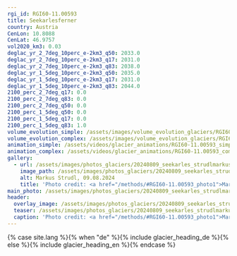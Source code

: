 ```yaml
---
rgi_id: RGI60-11.00593
title: Seekarlesferner
country: Austria
CenLon: 10.8088
CenLat: 46.9757
vol2020_km3: 0.03
deglac_yr_2_7deg_10perc_e-2km3_q50: 2033.0
deglac_yr_2_7deg_10perc_e-2km3_q17: 2031.0
deglac_yr_2_7deg_10perc_e-2km3_q83: 2038.0
deglac_yr_1_5deg_10perc_e-2km3_q50: 2035.0
deglac_yr_1_5deg_10perc_e-2km3_q17: 2031.0
deglac_yr_1_5deg_10perc_e-2km3_q83: 2044.0
2100_perc_2_7deg_q17: 0.0
2100_perc_2_7deg_q83: 0.0
2100_perc_2_7deg_q50: 0.0
2100_perc_1_5deg_q50: 0.0
2100_perc_1_5deg_q17: 0.0
2100_perc_1_5deg_q83: 1.0
volume_evolution_simple: /assets/images/volume_evolution_glaciers/RGI60-11.00593_simple_en.png
volume_evolution_complex: /assets/images/volume_evolution_glaciers/RGI60-11.00593_complex_en.png
animation_simple: /assets/videos/glacier_animations/RGI60-11.00593_simple_en.mp4
animation_complex: /assets/videos/glacier_animations/RGI60-11.00593_complex_en.mp4
gallery:
  - url: /assets/images/photos_glaciers/20240809_seekarles_strudlmarkus.JPG
    image_path: /assets/images/photos_glaciers/20240809_seekarles_strudlmarkus.JPG
    alt: Markus Strudl, 09.08.2024
    title: 'Photo credit: <a href="/methods/#RGI60-11.00593_photo1">Markus Strudl, 09.08.2024</a>'
main_photo: /assets/images/photos_glaciers/20240809_seekarles_strudlmarkus.JPG
header:
  overlay_image: /assets/images/photos_glaciers/20240809_seekarles_strudlmarkus.JPG
  teaser: /assets/images/photos_glaciers/20240809_seekarles_strudlmarkus.JPG
  caption: 'Photo credit: <a href="/methods/#RGI60-11.00593_photo1">Markus Strudl, 09.08.2024</a>'
---
```

{% case site.lang %}{% when "de" %}{% include glacier_heading_de %}{% else %}{% include glacier_heading_en %}{% endcase %}